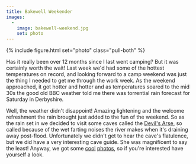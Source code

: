 ```yaml
---
title: Bakewell Weekender
images: 
  - 
    image: bakewell-weekend.jpg
    set: photo
---
```

{% include figure.html set="photo" class="pull-both" %}

Has it really been over 12 months since I last went camping? But it was certainly worth the wait! Last week we'd had some of the hottest temperatures on record, and looking forward to a camp weekend was just the thing I needed to get me through the work week. As the weekend approached, it got hotter and hotter and as temperatures soared to the mid 30s the good old BBC weather told me there was torrential rain forecast for Saturday in Derbyshire. 

Well, the weather didn't disappoint! Amazing lightening and the welcome refreshment the rain brought just added to the fun of the weekend. So as the rain set in we decided to visit some caves called the [Devil's Arse](http://www.peakcavern.co.uk/), so called because of the wet farting noises the river makes when it's draining away post-flood. Unfortunately we didn't get to hear the cave's flatulence, but we did have a very interesting cave guide. She was magnificent to say the least! Anyway, we got some [cool](http://www.flickr.com/photos/roobottom/sets/72157594209815542/) [photos](http://www.flickr.com/photos/magic_dan/sets/72157594210415711/), so if you're interested have yourself a look.
